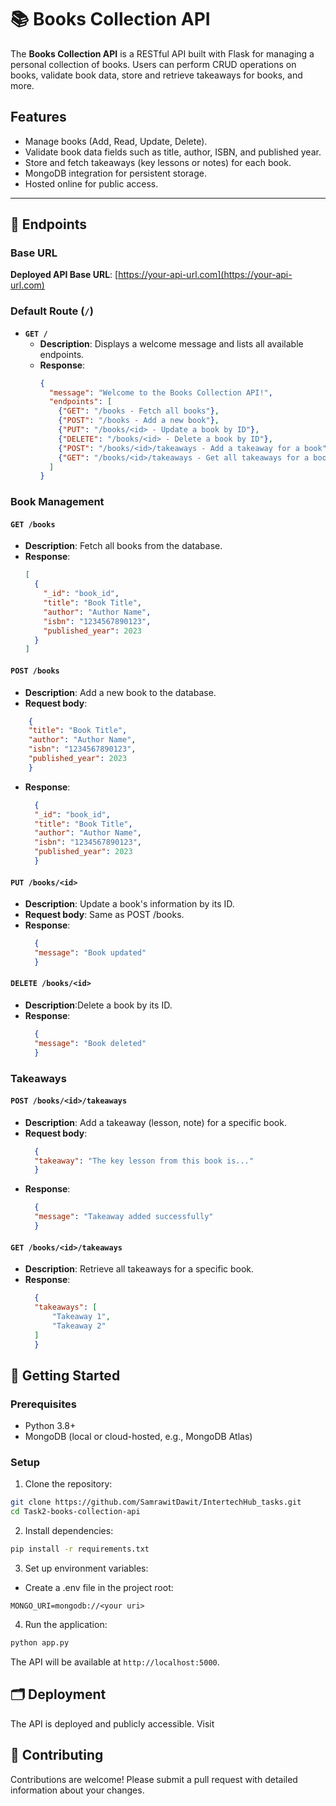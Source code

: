 # 📚 Books Collection API

The **Books Collection API** is a RESTful API built with Flask for managing a personal collection of books. Users can perform CRUD operations on books, validate book data, store and retrieve takeaways for books, and more.

## Features

- Manage books (Add, Read, Update, Delete).
- Validate book data fields such as title, author, ISBN, and published year.
- Store and fetch takeaways (key lessons or notes) for each book.
- MongoDB integration for persistent storage.
- Hosted online for public access.

---

## 📂 Endpoints

### Base URL
**Deployed API Base URL**: [https://your-api-url.com](https://your-api-url.com)

### Default Route (`/`)
- **`GET /`**
  - **Description**: Displays a welcome message and lists all available endpoints.
  - **Response**:
    ```json
    {
      "message": "Welcome to the Books Collection API!",
      "endpoints": [
        {"GET": "/books - Fetch all books"},
        {"POST": "/books - Add a new book"},
        {"PUT": "/books/<id> - Update a book by ID"},
        {"DELETE": "/books/<id> - Delete a book by ID"},
        {"POST": "/books/<id>/takeaways - Add a takeaway for a book"},
        {"GET": "/books/<id>/takeaways - Get all takeaways for a book"}
      ]
    }
    ```

### Book Management

#### **`GET /books`**
- **Description**: Fetch all books from the database.
- **Response**:
  ```json
  [
    {
      "_id": "book_id",
      "title": "Book Title",
      "author": "Author Name",
      "isbn": "1234567890123",
      "published_year": 2023
    }
  ]

#### **`POST /books`**
- **Description**: Add a new book to the database.
- **Request body**:
```json
    {
    "title": "Book Title",
    "author": "Author Name",
    "isbn": "1234567890123",
    "published_year": 2023
    }
```
- **Response**:
  ```json
    {
    "_id": "book_id",
    "title": "Book Title",
    "author": "Author Name",
    "isbn": "1234567890123",
    "published_year": 2023
    }

#### **`PUT /books/<id>`**
- **Description**: Update a book's information by its ID.
- **Request body**: Same as POST /books.
- **Response**:
  ```json
    {
    "message": "Book updated"
    }
#### **`DELETE /books/<id>`**
- **Description**:Delete a book by its ID.
- **Response**:
  ```json
    {
    "message": "Book deleted"
    }

### Takeaways

#### **`POST /books/<id>/takeaways`**
- **Description**: Add a takeaway (lesson, note) for a specific book.
- **Request body**:
  ```json
    {
    "takeaway": "The key lesson from this book is..."
    }
- **Response**:
  ```json
    {
    "message": "Takeaway added successfully"
    }
#### **`GET /books/<id>/takeaways`**
- **Description**: Retrieve all takeaways for a specific book.
- **Response**:
  ```json
    {
    "takeaways": [
        "Takeaway 1",
        "Takeaway 2"
    ]
    }


## 🚀 Getting Started
### Prerequisites
- Python 3.8+
- MongoDB (local or cloud-hosted, e.g., MongoDB Atlas)
### Setup
1. Clone the repository:

```bash
git clone https://github.com/SamrawitDawit/IntertechHub_tasks.git
cd Task2-books-collection-api
``` 
2. Install dependencies:

```bash
pip install -r requirements.txt
```
3. Set up environment variables:

- Create a .env file in the project root:
```arduino
MONGO_URI=mongodb://<your uri>
```
4. Run the application:

```bash
python app.py
```
The API will be available at `http://localhost:5000`.

## 🗂 Deployment
The API is deployed and publicly accessible. Visit 

## 🤝 Contributing
Contributions are welcome! Please submit a pull request with detailed information about your changes.

